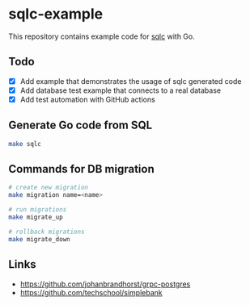 # sqlc-example

This repository contains example code for [sqlc](https://github.com/kyleconroy/sqlc) with Go.

## Todo

- [x] Add example that demonstrates the usage of sqlc generated code
- [x] Add database test example that connects to a real database
- [x] Add test automation with GitHub actions

## Generate Go code from SQL

```bash
make sqlc
```

## Commands for DB migration

```bash
# create new migration
make migration name=<name>

# run migrations
make migrate_up

# rollback migrations
make migrate_down
```

## Links

- https://github.com/johanbrandhorst/grpc-postgres
- https://github.com/techschool/simplebank
